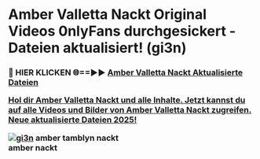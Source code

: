 # Amber Valletta Nackt Original Videos 0nlyFans durchgesickert - Dateien aktualisiert! (gi3n)

<h3>🔴 HIER KLICKEN 🌐==►► <a href="https://tinyurl.com/h6vf6nb8" rel="nofollow">Amber Valletta Nackt Aktualisierte Dateien

Hol dir Amber Valletta Nackt und alle Inhalte. Jetzt kannst du auf alle Videos und Bilder von Amber Valletta Nackt zugreifen. Neue aktualisierte Dateien 2025!

[![gi3n](https://i.imgur.com/sD4kR3V.gif)](https://tinyurl.com/h6vf6nb8)
amber tamblyn nackt<br>
amber nackt